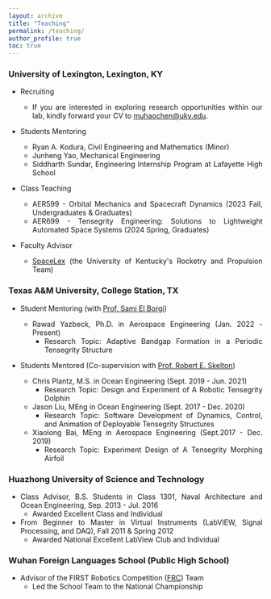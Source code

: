 ```yaml
---
layout: archive
title: "Teaching"
permalink: /teaching/
author_profile: true
toc: true
---
```


<div style="text-align: justify;" markdown="1">

### University of Lexington, Lexington, KY

- Recruiting
    * If you are interested in exploring research opportunities within our lab, kindly forward your CV to muhaochen@uky.edu.

- Students Mentoring
    * Ryan A. Kodura, Civil Engineering and Mathematics (Minor)
    * Junheng Yao, Mechanical Engineering
    * Siddharth Sundar, Engineering Internship Program at Lafayette High School

- Class Teaching
    * AER599 - Orbital Mechanics and Spacecraft Dynamics (2023 Fall, Undergraduates & Graduates)
    * AER699 - Tensegrity Engineering: Solutions to Lightweight Automated Space Systems (2024 Spring, Graduates)
- Faculty Advisor
    * [SpaceLex](https://spacelex.engr.uky.edu/projects/meridian) (the University of Kentucky's Rocketry and Propulsion Team)

### Texas A&M University, College Station, TX
- Student Mentoring (with [Prof. Sami El Borgi](https://www.qatar.tamu.edu/programs/mechanical-engineering/faculty-and-staff/dr.-sami-el-borgi))
    * Rawad Yazbeck, Ph.D. in Aerospace Engineering (Jan. 2022 - Present)
        - Research Topic: Adaptive Bandgap Formation in a Periodic Tensegrity Structure

- Students Mentored (Co-supervision with [Prof. Robert E. Skelton](https://bobskelton.github.io/))
    * Chris Plantz, M.S. in Ocean Engineering (Sept. 2019 - Jun. 2021)
        - Research Topic: Design and Experiment of A Robotic Tensegrity Dolphin
    * Jason Liu, MEng in Ocean Engineering (Sept. 2017 - Dec. 2020)
        - Research Topic: Software Development of Dynamics, Control, and Animation of Deployable Tensegrity Structures
    * Xiaolong Bai, MEng in Aerospace Engineering (Sept.2017 - Dec. 2019)
        - Research Topic: Experiment Design of A Tensegrity Morphing Airfoil

### Huazhong University of Science and Technology   
- Class Advisor, B.S. Students in Class 1301, Naval Architecture and Ocean Engineering, Sep. 2013 - Jul. 2016
    * Awarded Excellent Class and Individual
- From Beginner to Master in Virtual Instruments (LabVIEW, Signal Processing, and DAQ), Fall 2011 & Spring 2012
    * Awarded National Excellent LabView Club and Individual

### Wuhan Foreign Languages School (Public High School)
- Advisor of the FIRST Robotics Competition ([FRC](https://en.wikipedia.org/wiki/FIRST_Robotics_Competition)) Team 
    * Led the School Team to the National Championship

</div>